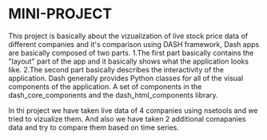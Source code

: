 # MINI-PROJECT
This project is basically about the vizualization of live stock price data of different companies and it's comparison using DASH framework, 
Dash apps are basically composed of two parts. 
1.The first part basically contains the  "layout" part  of the app and it basically shows what the application looks like. 
2.The second part basically describes the interactivity of the application.
Dash generally provides Python classes for all of the visual components of the application. 
A set of components in the dash_core_components and the dash_html_components library.

In thi project we have taken live data of 4 companies using nsetools and we tried to  vizualize them.
 And also we have taken 2 additional comapanies data  and try to compare them based on time series.

